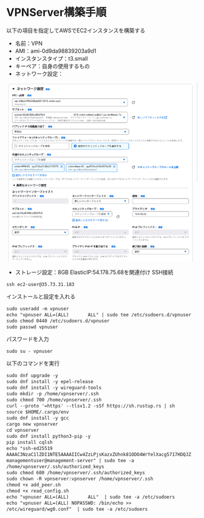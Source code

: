 # VPNServer構築手順
以下の項目を指定してAWSでEC2インスタンスを構築する
* 名前：VPN
* AMI：ami-0d9da98839203a9d1
* インスタンスタイプ：t3.small
* キーペア：自身の使用するもの
* ネットワーク設定：

![alt text](image-3.png)

* ストレージ設定：8GB
ElasticIP:54.178.75.68を関連付け
SSH接続
```
ssh ec2-user@35.73.31.183
```
インストールと設定を入れる
```
sudo useradd -m vpnuser
echo "vpnuser ALL=(ALL)       ALL" | sudo tee /etc/sudoers.d/vpnuser
sudo chmod 0440 /etc/sudoers.d/vpnuser
sudo passwd vpnuser
```
パスワードを入力
```
sudo su - vpnuser 
```
以下のコマンドを実行
```
sudo dnf upgrade -y
sudo dnf install -y epel-release
sudo dnf install -y wireguard-tools
sudo mkdir -p /home/vpnserver/.ssh
sudo chmod 700 /home/vpnserver/.ssh
curl --proto '=https' --tlsv1.2 -sSf https://sh.rustup.rs | sh
source $HOME/.cargo/env
sudo dnf install -y gcc
cargo new vpnserver
cd vpnserver
sudo dnf install python3-pip -y
pip install cqlsh
echo "ssh-ed25519 AAAAC3NzaC1lZDI1NTE5AAAAIICw4ZzLPjsKazxZUhnk81ODO4WrYelXacg5717HDQJZ managementuser@management-server" | sudo tee -a /home/vpnserver/.ssh/authorized_keys
sudo chmod 600 /home/vpnserver/.ssh/authorized_keys
sudo chown -R vpnserver:vpnserver /home/vpnserver/.ssh
chmod +x add_peer.sh 
chmod +x read_config.sh
echo "vpnuser ALL=(ALL)       ALL"  | sudo tee -a /etc/sudoers
echo "vpnuser ALL=(ALL) NOPASSWD: /bin/echo >> /etc/wireguard/wg0.conf"  | sudo tee -a /etc/sudoers
```